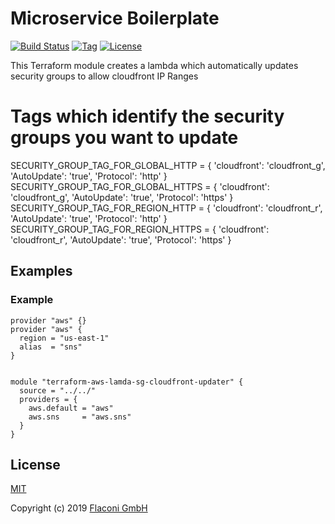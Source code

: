# Microservice Boilerplate

[![Build Status](https://travis-ci.com/Flaconi/terraform-aws-lamda-sg-cloudfront-updater.svg?branch=master)](https://travis-ci.com/Flaconi/terraform-aws-lamda-sg-cloudfront-updater)
[![Tag](https://img.shields.io/github/tag/Flaconi/terraform-aws-lamda-sg-cloudfront-updater.svg)](https://github.com/Flaconi/terraform-aws-lamda-sg-cloudfront-updater/releases)
[![License](https://img.shields.io/badge/license-MIT-blue.svg)](https://opensource.org/licenses/MIT)

This Terraform module creates a lambda which automatically updates security groups to allow cloudfront IP Ranges

# Tags which identify the security groups you want to update
SECURITY_GROUP_TAG_FOR_GLOBAL_HTTP = { 'cloudfront': 'cloudfront_g', 'AutoUpdate': 'true', 'Protocol': 'http' }
SECURITY_GROUP_TAG_FOR_GLOBAL_HTTPS = { 'cloudfront': 'cloudfront_g', 'AutoUpdate': 'true', 'Protocol': 'https' }
SECURITY_GROUP_TAG_FOR_REGION_HTTP = { 'cloudfront': 'cloudfront_r', 'AutoUpdate': 'true', 'Protocol': 'http' }
SECURITY_GROUP_TAG_FOR_REGION_HTTPS = { 'cloudfront': 'cloudfront_r', 'AutoUpdate': 'true', 'Protocol': 'https' }

## Examples

### Example

```hcl
provider "aws" {}
provider "aws" {
  region = "us-east-1"
  alias  = "sns"
}


module "terraform-aws-lamda-sg-cloudfront-updater" {
  source = "../../"
  providers = {
    aws.default = "aws"
    aws.sns     = "aws.sns"
  }
}
```
<!-- BEGINNING OF PRE-COMMIT-TERRAFORM DOCS HOOK -->


<!-- END OF PRE-COMMIT-TERRAFORM DOCS HOOK -->


## License

[MIT](LICENSE)

Copyright (c) 2019 [Flaconi GmbH](https://github.com/Flaconi)
